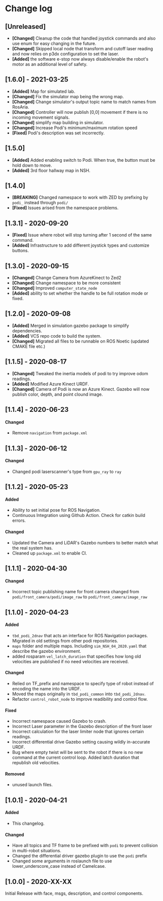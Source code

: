 # Change log

<!-- ## [Unreleased]
### Fixed
- Fixed definition/structure files where `std_msgs::Float64` and `std_msgs::Int32` were using pointers in the struct instead of actual value.


## [0.2.0] - 2020-04-17 -->
<!-- ## TODOs
## [Unreleased] -->

## [Unreleased]
- **[Changed]** Cleanup the code that handled joystick commands and also use enum for easy changing in the future.
- **[Changed]** Skipped local node that transform and cutoff laser reading and now relies on p3dx configuration to set the laser.
- **[Added]** the software e-stop now always disable/enable the robot's motor as an additional level of safety.

## [1.6.0] - 2021-03-25
- **[Added]** Map for simulated lab.
- **[Changed]** Fix the simulator map being the wrong map.
- **[Changed]** Change simulator's output topic name to match names from RosAria.
- **[Changed]** Controller will now publish [0,0] movement if there is no incoming movement signals.
- **[Changed]** simplify map building in simulator.
- **[Changed]** Increase Podi's minimum/maximum rotation speed
- **[Fixed]** Podi's description was set incorrectly.

## [1.5.0]
- **[Added]** Added enabling switch to Podi. When true, the button must be hold down to move.
- **[Added]** 3rd floor hallway map in NSH.

## [1.4.0] 
- **[BREAKING]** Changed namespace to work with ZED by prefixing by `podi_` instead through `podi/` 
- **[Fixed]** Issues arised from the namespace problems.

## [1.3.1] - 2020-09-20
- **[Fixed]** Issue where robot will stop turning after 1 second of the same command.
- **[Added]** Infrastructure to add different joystick types and customize buttons.

## [1.3.0] - 2020-09-15
- **[Changed]** Change Camera from AzureKinect to Zed2
- **[Changed]** Change namespace to be more consistent
- **[Changed]** Improved `computer_state_node`
- **[Added]** ability to set whether the handle to be full rotation mode or fixed.

## [1.2.0] - 2020-09-08
- **[Added]** Merged in simulation gazebo package to simplify dependencies.
- **[Added]** VCS repo code to build the system.
- **[Changed]** Migrated all files to be runnable on ROS Noetic (updated CMAKE file etc.) 

## [1.1.5] - 2020-08-17
- **[Changed]** Tweaked the inertia models of podi to try improve odom readings.
- **[Added]** Modified Azure Kinect URDF.
- **[Changed]** Camera of Podi is now an Azure Kinect. Gazebo will now publish color, depth, and point clound image. 

## [1.1.4] - 2020-06-23
#### Changed
- Remove `navigation` from `package.xml`

## [1.1.3] - 2020-06-12
#### Changed
- Changed podi laserscanner's type from `gpu_ray` to `ray`

## [1.1.2] - 2020-05-23
#### Added 
- Ability to set initial pose for ROS Navigation.
- Continuous Integration using Github Action. Check for catkin build errors.

#### Changed
- Updated the Camera and LiDAR's Gazebo numbers to better match what the real system has. 
- Cleaned up `package.xml` to enable CI.

## [1.1.1] - 2020-04-30
#### Changed
- Incorrect topic publishing name for front camera changed from `podi/front_camera/podi/image_raw` to `podi/front_camera/image_raw`

## [1.1.0] - 2020-04-23
#### Added
- `tbd_podi_2dnav` that acts an interface for ROS Navigation packages. Migrated in old settings from other podi repositories.
- `maps` folder and multiple maps. Including `sim_NSH_04_2020.yaml` that describe the gazebo environment.
- added rosparam `vel_latch_duration` that specifies how long old velocities are published if no need velocities are received.

#### Changed
- Relied on TF_prefix and namespace to specify type of robot instead of encoding the name into the URDF.
- Moved the maps originally in `tbd_podi_common` into `tbd_podi_2dnav`.
- Refactor `control_robot_node` to improve readibility and control flow. 

#### Fixed
- Incorrect namespace caused Gazebo to crash.
- Incorrect Laser parameter in the Gazebo description of the front laser
- Incorrect calculation for the laser limiter node that ignores certain readings.
- Incorrect differential drive Gazebo setting causing wildly in-accurate URDF.
- Bug where empty twist will be sent to the robot if there is no new command at the current control loop. Added latch duration that republish old velocities.

#### Removed 
- unused launch files.

## [1.0.1] - 2020-04-21
#### Added
- This changelog.
#### Changed
- Have all topics and TF frame to be prefixed with `podi` to prevent collision in multi-robot situations.
- Changed the differential driver gazebo plugin to use the `podi` prefix
- Changed some arguments in roslaunch file to use lower_underscore_case instead of Camelcase.

## [1.0.0] - 2020-XX-XX
Initial Release with face, msgs, description, and control components.
